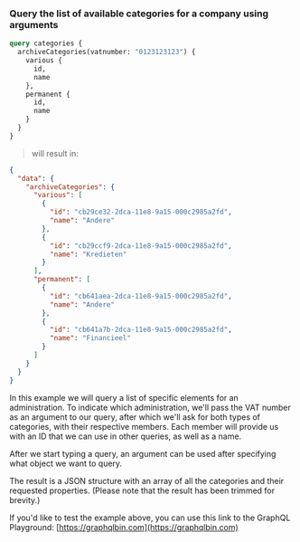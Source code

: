 ### Query the list of available categories for a company using arguments

```graphql
query categories {
  archiveCategories(vatnumber: "0123123123") {
    various {
      id,
      name  
    },
    permanent {
      id,
      name
    }
  }
}
```
> will result in:

```json
{
  "data": {
    "archiveCategories": {
      "various": [
        {
          "id": "cb29ce32-2dca-11e8-9a15-000c2985a2fd",
          "name": "Andere"
        },
        {
          "id": "cb29ccf9-2dca-11e8-9a15-000c2985a2fd",
          "name": "Kredieten"
        }
      ],
      "permanent": [
        {
          "id": "cb641aea-2dca-11e8-9a15-000c2985a2fd",
          "name": "Andere"
        },
        {
          "id": "cb641a7b-2dca-11e8-9a15-000c2985a2fd",
          "name": "Financieel"
        }
      ]
    }
  }
}
```

In this example we will query a list of specific elements for an administration.
To indicate which administration, we'll pass the VAT number as an argument to our query, after which we'll ask for both types of categories, 
with their respective members. Each member will provide us with an ID that we can use in other queries, as well as a name.

After we start typing a query, an argument can be used after specifying what object we want to query.

The result is a JSON structure with an array of all the categories and their requested properties.
(Please note that the result has been trimmed for brevity.)

If you'd like to test the example above, you can use this link to the GraphQL Playground: 
[https://graphqlbin.com](https://graphqlbin.com)
